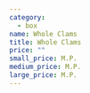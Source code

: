 ```yaml
---
category:
  - box
name: Whole Clams
title: Whole Clams
price: ""
small_price: M.P.
medium_price: M.P.
large_price: M.P.
---
```

